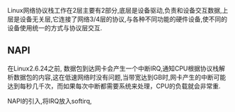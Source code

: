 Linux网络协议栈工作在2层主要有2部分,底层是设备驱动,负责和设备交互数据,上层是设备无关层,它连接了网络3/4层的协议,与各种不同功能的硬件设备,使不同的设备使用统一的方式与协议层交互.

NAPI
----
在Linux2.6.24之前, 数据包到达网卡会产生一个中断IRQ,通知CPU根据协议栈解析数据包的内容,这在低速网络时没有问题,当带宽达到GB时,网卡产生的中断可能达到每秒几千次，而如果每次中断都需要系统来处理，CPU的负载就会非常重.

NAPI的引入,将IRQ放入softirq,